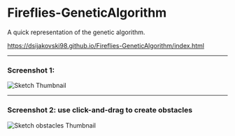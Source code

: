 # Fireflies-GeneticAlgorithm

A quick representation of the genetic algorithm.

https://dsijakovski98.github.io/Fireflies-GeneticAlgorithm/index.html

---

### Screenshot 1:
![Sketch Thumbnail](https://github.com/dsijakovski98/Fireflies-GeneticAlgorithm/blob/gh-pages/scr-1.png)

---

### Screenshot 2: use click-and-drag to create obstacles
![Sketch obstacles Thumbnail](https://github.com/dsijakovski98/Fireflies-GeneticAlgorithm/blob/gh-pages/scr-2.png)
